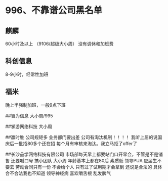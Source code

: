 # 996、不靠谱公司黑名单

## 麒麟
60小时及以上 （9106/超级大小周）
没有调休和加班费


## 科创信息
8-9小时，经常性加班


## 福米
晚上半强制加班，一般9点下班


##智为信息
大小周/995


##掌游网络科技
大小周


##赢时胜
公司规矩多 业务部门要出差   公司有淘汰机制！！！！  我听上届的说国庆后一批招80多个还在招 每个月有审核来淘汰。我立马拒了offer了


##长沙品学网络科技有限公司
市场部每天早上都要站门口开早会，不管是不是销售 还要喊口号  搞小团队   大小周  年龄基本上都在80后   素质低  领导PUA   应届生不要去   劳动合同只有一份  不会给个人 只有过了试用期才会拿到   还说是合法的  具体合不合法我也不知道   领导神经病 喜欢嚼舌根  乱发脾气